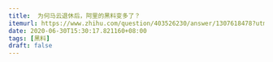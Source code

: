 ```yaml
---
title:  为何马云退休后，阿里的黑料变多了？
itemurl: https://www.zhihu.com/question/403526230/answer/1307618478?utm_source=com.ideashower.readitlater.pro&utm_medium=social&utm_oi=28196191862784
date: 2020-06-30T15:30:17.821160+08:00
tags: [黑料]
draft: false
---
```

